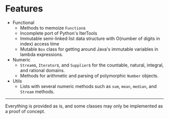 # Features
* Functional
  * Methods to memoize `Function`s
  * Incomplete port of Python's IterTools
  * Immutable semi-linked list data structure with O(number of digits in index) access time
  * Mutable `Box` class for getting around Java's immutable variables in lambda expressions.
* Numeric
  * `Stream`s, `Iterator`s, and `Supplier`s for the countable, natural, integral, and rational domains.
  * Methods for arithmetic and parsing of polymorphic `Number` objects.
* Utils
  * Lists with several numeric methods such as `sum`, `mean`, `median`, and `Stream` methods.
----
Everything is provided as is, and some classes may only be implemented as a proof of concept.
